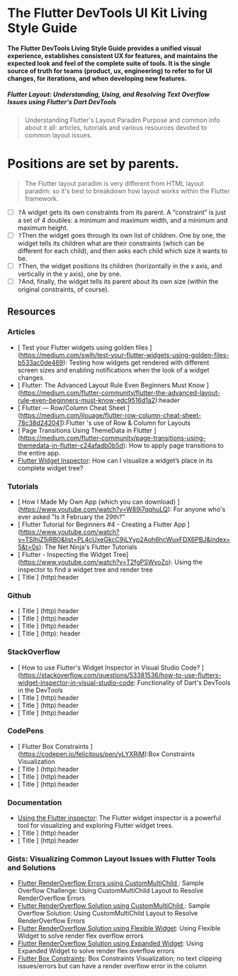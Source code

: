 # The Flutter DevTools UI Kit Living Style Guide

#### The Flutter DevTools Living Style Guide provides a unified visual experience,  establishes consistent UX for features, and maintains the expected look and feel of the complete suite of tools.  It is the single source of truth for teams (product, ux, engineering) to refer to for UI changes, for iterations, and when developing new features.

##### Flutter Layout:  Understanding, Using, and Resolving Text Overflow Issues using Flutter's Dart DevTools

>  Understanding Flutter's Layout Paradim 
Purpose and common info about it all: articles, tutorials and various resources devoted to common layout issues.

# Positions are set by parents.
> The Flutter layout paradim is very different from HTML layout paradim: so it's best to breakdown how layout works within the Flutter framework.


- [ ] <kbd>?</kbd>A widget gets its own constraints from its parent. A “constraint” is just a set of 4 doubles: a minimum and maximum width, and a minimum and maximum height.
- [ ] <kbd>?</kbd>Then the widget goes through its own list of children. One by one, the widget tells its children what are their constraints (which can be different for each child), and then asks each child which size it wants to be.
- [ ] <kbd>?</kbd>Then, the widget positions its children (horizontally in the x axis, and vertically in the y axis), one by one.
- [ ] <kbd>?</kbd>And, finally, the widget tells its parent about its own size (within the original constraints, of course).

## Resources
### Articles
*  [ Test your Flutter widgets using golden files ] (https://medium.com/swlh/test-your-flutter-widgets-using-golden-files-b533ac0de469): Testing how widgets get rendered with different screen sizes and enabling notifications when the look of a widget changes.
*  [ Flutter: The Advanced Layout Rule Even Beginners Must Know ] (https://medium.com/flutter-community/flutter-the-advanced-layout-rule-even-beginners-must-know-edc9516d1a2):header
*  [ Flutter — Row/Column Cheat Sheet ] (https://medium.com/jlouage/flutter-row-column-cheat-sheet-78c38d242041):Flutter 's use of Row & Column for Layouts
*  [ Page Transitions Using ThemeData in Flutter ] (https://medium.com/flutter-community/page-transitions-using-themedata-in-flutter-c24afadb0b5d): How to apply page transitions to the entire app.
* [Flutter Widget Inspector](https://medium.com/pslove/flutter-widget-inspector-aa7c828854d6): How can I visualize a widget’s place in its complete widget tree?

### Tutorials
*  [ How I Made My Own App (which you can download) ] (https://www.youtube.com/watch?v=W89i7qqhuLQ): For anyone who's ever asked "Is it February the 29th?"
*  [ Flutter Tutorial for Beginners #4 - Creating a Flutter App ] (https://www.youtube.com/watch?v=TSIhiZ5jRB0&list=PL4cUxeGkcC9jLYyp2Aoh6hcWuxFDX6PBJ&index=5&t=0s): The Net Ninja's Flutter Tutorials
*  [ Flutter - Inspecting the Widget Tree] (https://www.youtube.com/watch?v=T2fgPSWvoZo): Using the inspector to find a widget tree and render tree
*  [ Title ] (http):header
### Github
*  [ Title ] (http):header
*  [ Title ] (http):header
*  [ Title ] (http):header
*  [ Title ] (http): header
### StackOverflow
*  [ How to use Flutter's Widget Inspector in Visual Studio Code? ] (https://stackoverflow.com/questions/53381536/how-to-use-flutters-widget-inspector-in-visual-studio-code: Functionality of Dart's DevTools in the DevTools
*  [ Title ] (http):header
*  [ Title ] (http):header
*  [ Title ] (http):header
### CodePens
*  [ Flutter Box Constraints ] (https://codepen.io/felicitous/pen/yLYXRjM):Box Constraints Visualization
*  [ Title ] (http):header
*  [ Title ] (http):header
*  [ Title ] (http):header
### Documentation
* [Using the Flutter inspector](https://flutter.dev/docs/development/tools/devtools/inspector): The Flutter widget inspector is a powerful tool for visualizing and exploring Flutter widget trees.
*  [ Title ] (http):header
*  [ Title ] (http):header
### Gists:  Visualizing Common Layout Issues with Flutter Tools and Solutions
* [Flutter RenderOverflow Errors using CustomMultiChild ](https://gist.github.com/raison00/b11a9a7dedf70500d9fb8bd215d86de6): Sample Overflow Challenge: Using CustomMultiChild Layout to Resolve RenderOverflow Errors
* [Flutter RenderOverflow Solution using CustomMultiChild ](https://gist.github.com/raison00/fb4ce93653187da22f9cfdb9eab7af52): Sample Overflow Solution: Using CustomMultiChild Layout to Resolve RenderOverflow Errors
* [Flutter RenderOverflow Solution using Flexible Widget](https://gist.github.com/raison00/679ad092bdfd5979e766507c1dc7a0e9): Using Flexible Widget to solve render flex overflow errors
* [Flutter RenderOverflow Solution using Expanded Widget](https://gist.github.com/raison00/27f6302019514b0c5f8150f9fdfa6a88): Using Expanded Widget to solve render flex overflow errors
* [Flutter Box Constraints](https://gist.github.com/raison00/311b04d2898178f14766675673dfa16a): Box Constraints Visualization; no text clipping issues/errors but can have a render overflow error in the column



